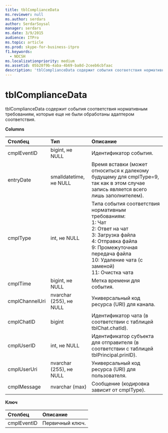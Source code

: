 ```yaml
---
title: tblComplianceData
ms.reviewer: null
ms.author: serdars
author: SerdarSoysal
manager: serdars
ms.date: 3/9/2015
audience: ITPro
ms.topic: article
ms.prod: skype-for-business-itpro
f1.keywords:
  - NOCSH
ms.localizationpriority: medium
ms.assetid: 05b28f9b-4aba-4b69-ba8d-2ceeb6cbfaac
description: 'tblComplianceData содержит события соответствия нормативным требованиям, которые еще не были обработаны адаптером соответствия.'
---
```


# <a name="tblcompliancedata"></a>tblComplianceData
 
tblComplianceData содержит события соответствия нормативным требованиям, которые еще не были обработаны адаптером соответствия.
  
**Columns**

|**Столбец**|**Тип**|**Описание**|
|:-----|:-----|:-----|
|cmplEventID  <br/> |bigint, не NULL  <br/> |Идентификатор события.  <br/> |
|entryDate  <br/> |smalldatetime, не NULL  <br/> |Время вставки (может относиться к далекому будущему для  cmplType=9, так как в этом случае запись является всего лишь заполнителем).  <br/> |
|cmplType  <br/> |int, не NULL  <br/> | Типа события соответствия нормативным требованиям: <br/>  1: Чат <br/>  2: Ответ на чат <br/>  3: Загрузка файла <br/>  4: Отправка файла <br/>  9: Промежуточная передача файла <br/>  10: Удаление чата (с заменой) <br/>  11: Очистка чата <br/> |
|cmplTime  <br/> |bigint, не NULL  <br/> |Метка времени для события.  <br/> |
|cmplChannelUri  <br/> |nvarchar (255), не NULL  <br/> |Универсальный код ресурса (URI) для канала.  <br/> |
|cmplChatID  <br/> |bigint  <br/> |Идентификатор чата (в соответствии с таблицей tblChat.chatId).  <br/> |
|cmplUserID  <br/> |int, не NULL  <br/> |Идентификатор субъекта для отправителя (в соответствии с таблицей tblPrincipal.prinID).  <br/> |
|cmplUserUri  <br/> |nvarchar (255), не NULL  <br/> |Универсальный код ресурса (URI) для пользователя.  <br/> |
|cmplMessage  <br/> |nvarchar (max)  <br/> |Сообщение (кодировка зависит от cmplType).  <br/> |
   
**Ключ**

|**Столбец**|**Описание**|
|:-----|:-----|
|cmplEventID  <br/> |Первичный ключ.  <br/> |
   

